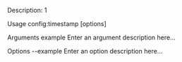 Description:
  1

Usage
  config:timestamp [options] <arguments>

Arguments
  example  Enter an argument description here...

Options
  --example Enter an option description here...
